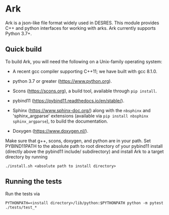 # Ark

Ark is a json-like file format widely used in DESRES. This module provides C++ and python interfaces for working with arks.  Ark currently supports Python 3.7+.

Quick build
-----------

To build Ark, you will need the following on a Unix-family operating system:

 * A recent gcc compiler supporting C++11; we have built with gcc 8.1.0.

 * python 3.7 or greater (https://www.python.org).

 * Scons (https://scons.org), a build tool, available through `pip install`.

 * pybind11 (https://pybind11.readthedocs.io/en/stable/).

 * Sphinx (https://www.sphinx-doc.org/) along with the `nbsphinx` and 'sphinx_argparse' extensions (available via `pip install nbsphinx sphinx_argparse`), to build the documentation.

 * Doxygen (https://www.doxygen.nl/).

Make sure that g++, scons, doxygen, and python are in your path.  Set PYBIND11PATH to the absolute path to root directory of your pybind11 install (directly above the pybind11 include/ subdirectory) and install Ark to a target directory by running

    ./install.sh <absolute path to install directory>

Running the tests
-----------------

Run the tests via

    PYTHONPATH=<install directory>/lib/python:$PYTHONPATH python -m pytest ./tests/test_* 